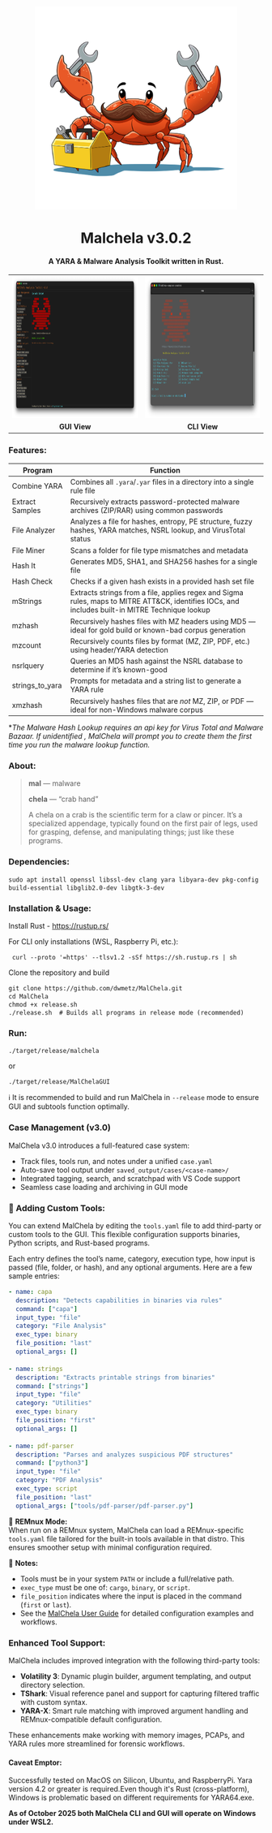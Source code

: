 <div align="center">
 <img style="padding:0;vertical-align:bottom;" height="400" width="400" src="images/malchela.png"/>
 <p>
 <h1>
  Malchela v3.0.2
 </h1>
  <h4>
      A YARA & Malware Analysis Toolkit written in Rust.
   </h4>
<p>
<p>
 </div>
<div align="center">
  <table>
    <tr>
      <td><img src="images/malchela_screenshot.png" style="height:280px; width:auto;"></td>
      <td><img src="images/malchela_cli_screenshot.png" style="height:280px; width:auto;"></td>
    </tr>
    <tr>
      <td align="center"><strong>GUI View</strong></td>
      <td align="center"><strong>CLI View</strong></td>
    </tr>
  </table>
</div>
  <h3>
   Features:
  </h3>

| Program             | Function |
|---------------------|----------|
| Combine YARA        | Combines all `.yara`/`.yar` files in a directory into a single rule file |
| Extract Samples     | Recursively extracts password-protected malware archives (ZIP/RAR) using common passwords |
| File Analyzer       | Analyzes a file for hashes, entropy, PE structure, fuzzy hashes, YARA matches, NSRL lookup, and VirusTotal status |
| File Miner          | Scans a folder for file type mismatches and metadata |
| Hash It              | Generates MD5, SHA1, and SHA256 hashes for a single file |
| Hash Check          | Checks if a given hash exists in a provided hash set file |
| mStrings             | Extracts strings from a file, applies regex and Sigma rules, maps to MITRE ATT&CK, identifies IOCs, and includes built-in MITRE Technique lookup |
| mzhash              | Recursively hashes files with MZ headers using MD5 — ideal for gold build or known-bad corpus generation |
| mzcount             | Recursively counts files by format (MZ, ZIP, PDF, etc.) using header/YARA detection |
| nsrlquery           | Queries an MD5 hash against the NSRL database to determine if it’s known-good |
| strings_to_yara     | Prompts for metadata and a string list to generate a YARA rule |
| xmzhash             | Recursively hashes files that are *not* MZ, ZIP, or PDF — ideal for  non-Windows malware corpus |

**The Malware Hash Lookup requires an api key for Virus Total and Malware Bazaar.  If unidentified , MalChela will prompt you to create them the first time you run the malware lookup function.*


<h3>
   About:
   </h3>

> **mal** — malware</p>
> **chela** — “crab hand”</p>
> A chela on a crab is the scientific term for a claw or pincer. It’s a specialized appendage, typically found on the first pair of legs, used for grasping, defense, and manipulating things;  just like these programs.

<h3>
Dependencies:
</h3>

```
sudo apt install openssl libssl-dev clang yara libyara-dev pkg-config build-essential libglib2.0-dev libgtk-3-dev
```

<h3>
Installation & Usage:
</h3>

Install Rust - https://rustup.rs/</p>

For CLI only installations (WSL, Raspberry Pi, etc.): 

```
 curl --proto '=https' --tlsv1.2 -sSf https://sh.rustup.rs | sh
```
Clone the repository and build 
```
git clone https://github.com/dwmetz/MalChela.git
cd MalChela
chmod +x release.sh
./release.sh  # Builds all programs in release mode (recommended)
```

<h3>
Run:
</h3>

```
./target/release/malchela
```

or 

```
./target/release/MalChelaGUI

```

ℹ️ It is recommended to build and run MalChela in `--release` mode to ensure GUI and subtools function optimally.

### Case Management (v3.0)

MalChela v3.0 introduces a full-featured case system:

- Track files, tools run, and notes under a unified `case.yaml`
- Auto-save tool output under `saved_output/cases/<case-name>/`
- Integrated tagging, search, and scratchpad with VS Code support
- Seamless case loading and archiving in GUI mode

<h3>🔧 Adding Custom Tools:</h3>

You can extend MalChela by editing the `tools.yaml` file to add third-party or custom tools to the GUI. This flexible configuration supports binaries, Python scripts, and Rust-based programs.

Each entry defines the tool’s name, category, execution type, how input is passed (file, folder, or hash), and any optional arguments. Here are a few sample entries:

```yaml
- name: capa
  description: "Detects capabilities in binaries via rules"
  command: ["capa"]
  input_type: "file"
  category: "File Analysis"
  exec_type: binary
  file_position: "last"
  optional_args: []

- name: strings
  description: "Extracts printable strings from binaries"
  command: ["strings"]
  input_type: "file"
  category: "Utilities"
  exec_type: binary
  file_position: "first"
  optional_args: []

- name: pdf-parser
  description: "Parses and analyzes suspicious PDF structures"
  command: ["python3"]
  input_type: "file"
  category: "PDF Analysis"
  exec_type: script
  file_position: "last"
  optional_args: ["tools/pdf-parser/pdf-parser.py"]
```

🦀 **REMnux Mode:**  
When run on a REMnux system, MalChela can load a REMnux-specific `tools.yaml` file tailored for the built-in tools available in that distro. This ensures smoother setup with minimal configuration required.


📝 **Notes:**
- Tools must be in your system `PATH` or include a full/relative path.
- `exec_type` must be one of: `cargo`, `binary`, or `script`.
- `file_position` indicates where the input is placed in the command (`first` or `last`).
- See the [MalChela User Guide](https://dwmetz.github.io/MalChela/) for detailed configuration examples and workflows.

<h3>
Enhanced Tool Support:
</h3>

MalChela includes improved integration with the following third-party tools:

- **Volatility 3**: Dynamic plugin builder, argument templating, and output directory selection.
- **TShark**: Visual reference panel and support for capturing filtered traffic with custom syntax.
- **YARA-X**: Smart rule matching with improved argument handling and REMnux-compatible default configuration.

These enhancements make working with memory images, PCAPs, and YARA rules more streamlined for forensic workflows.

#### Caveat Emptor:
Successfully tested on MacOS on Silicon, Ubuntu, and RaspberryPi. Yara version 4.2 or greater is required.Even though it's Rust (cross-platform), Windows is problematic based on different requirements for YARA64.exe. 

**As of October 2025 both MalChela CLI and GUI will operate on Windows under WSL2.**
